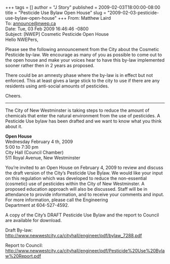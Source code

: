 +++
tags = []
author = "J Story"
published = 2009-02-03T18:00:00-08:00
title = "Pesticide Use Bylaw Open House"
slug = "2009-02-03-pesticide-use-bylaw-open-house"
+++
From: Matthew Laird  
To: announce@nwep.ca  
Date: Tue, 03 Feb 2009 16:46:46 -0800  
Subject: \[NWEP\] Cosmetic Pesticide Open House  
Hello NWEPers,  
  
Please see the following announcement from the City about the Cosmetic
Pesticide by-law. We encourage as many of you as possible to come out to
the open house and make your voices hear to have this by-law implemented
sooner rather then in 2 years as proposed.  
  
There could be an amnesty phase where the by-law is in effect but not
enforced. This at least gives a large stick to the city to use if there
are any residents using anti-social amounts of pesticides.  
  
Cheers.  
  
-----------------------------  
  
The City of New Westminster is taking steps to reduce the amount of
chemicals that enter the natural environment from the use of pesticides.
A Pesticide Use bylaw has been drafted and we want to know what you
think about it.  
  
<span style="font-weight: bold;">Open House</span>  
Wednesday February 4 th, 2009  
5:00 to 7:30 pm  
City Hall (Council Chamber)  
511 Royal Avenue, New Westminster  
  
You’re invited to an Open House on February 4, 2009 to review and
discuss the draft version of the City’s Pesticide Use Bylaw. We would
like your input on this regulation which was developed to reduce the
non-essential (cosmetic) use of pesticides within the City of New
Westminster. A proposed education approach will also be discussed. Staff
will be in attendance to provide information, and to receive your
comments and input. For more information, please call the Engineering  
Department at 604-527-4592.  
  
A copy of the City’s DRAFT Pesticide Use Bylaw and the report to Council
are available for download.  
  
Draft By-law:  
<http://www.newwestcity.ca/cityhall/engineer/pdf/bylaw_7288.pdf>  
  
Report to Council:  
<http://www.newwestcity.ca/cityhall/engineer/pdf/Pesticide%20Use%20Bylaw%20Report.pdf>
